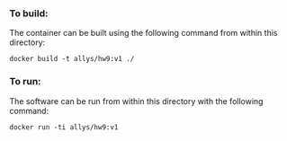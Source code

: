 ### To build:

The container can be built using the following command from within this directory:

```
docker build -t allys/hw9:v1 ./
```

### To run:

The software can be run from within this directory with the following command:

```
docker run -ti allys/hw9:v1
```

